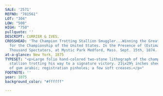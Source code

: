 ```yaml
---
SALE: '2571'
REFNO: "781561"
LOT: "304"
LOW: "500"
HIGH: "750"
pullquote: ''
DESCRIPT: CURRIER & IVES.
CROSSHEAD: 'The Champion Trotting Stallion Smuggler...Winning the Great Stallion Race
  for the Championship of the United States. In the Presence of (Estimated) Forty
  Thousand Spectators, at Mystic Park Medford, Mass. Sept. 15th, 1874. '
at-a-glance: New York, 1875
TYPESET: "<p>Large folio hand-colored two-stone lithograph of the champion harness-racing
  stallion trotting his way to a signature victory. 21¾x29½ inches sheet size; touches
  of gum arabic; registration pinholes; a few soft creases.</p>"
FOOTNOTE: ''
year: 1875
background_color: "#ffffff"

---
```

